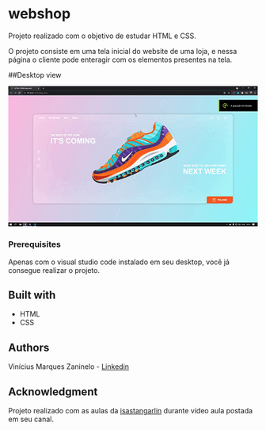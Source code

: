 # webshop
 Projeto realizado com o objetivo de estudar HTML e CSS.
 
 O projeto consiste em uma tela inicial do website de uma loja, e nessa página o cliente pode enteragir com os elementos presentes na tela.

##Desktop view

![enter image description here](https://github.com/viniciusmarquezaninelo/webshop/blob/main/assets/gif.gif?raw=true)

### Prerequisites
Apenas com o visual studio code instalado em seu desktop, você já consegue realizar o projeto.

## Built with 
- HTML
- CSS

## Authors 
Vinícius Marques Zaninelo - [Linkedin](https://www.linkedin.com/in/vin%C3%ADciuszaninelo/)

## Acknowledgment
Projeto realizado com as aulas da [isastangarlin](https://www.youtube.com/channel/UCRhKK6VrISnIWPJjYxBPKnA/featured) durante vídeo aula postada em seu canal.
